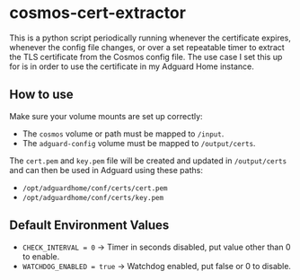 # cosmos-cert-extractor
This is a python script periodically running whenever the certificate expires, whenever the config file changes, or over a set repeatable timer to extract the TLS certificate from the Cosmos config file. The use case I set this up for is in order to use the certificate in my Adguard Home instance.
## How to use
Make sure your volume mounts are set up correctly:
* The `cosmos` volume or path must be mapped to `/input`.
* The `adguard-config` volume must be mapped to `/output/certs`.

The `cert.pem` and `key.pem` file will be created and updated in `/output/certs` and can then be used in Adguard using these paths:
* `/opt/adguardhome/conf/certs/cert.pem`
* `/opt/adguardhome/conf/certs/key.pem`

## Default Environment Values
* `CHECK_INTERVAL = 0` -> Timer in seconds disabled, put value other than 0 to enable.
* `WATCHDOG_ENABLED = true` -> Watchdog enabled, put false or 0 to disable.
